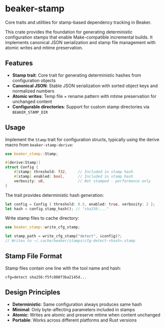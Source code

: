 # beaker-stamp

Core traits and utilities for stamp-based dependency tracking in Beaker.

This crate provides the foundation for generating deterministic configuration stamps that enable Make-compatible incremental builds. It implements canonical JSON serialization and stamp file management with atomic writes and mtime preservation.

## Features

- **Stamp trait**: Core trait for generating deterministic hashes from configuration objects
- **Canonical JSON**: Stable JSON serialization with sorted object keys and normalized numbers
- **Atomic writes**: Temp file + rename pattern with mtime preservation for unchanged content
- **Configurable directories**: Support for custom stamp directories via `BEAKER_STAMP_DIR`

## Usage

Implement the `Stamp` trait for configuration structs, typically using the derive macro from `beaker-stamp-derive`:

```rust
use beaker_stamp::Stamp;

#[derive(Stamp)]
struct Config {
    #[stamp] threshold: f32,     // Included in stamp hash
    #[stamp] enabled: bool,      // Included in stamp hash
    verbosity: u8,               // Not stamped - performance only
}
```

The trait provides deterministic hash generation:

```rust
let config = Config { threshold: 0.5, enabled: true, verbosity: 2 };
let hash = config.stamp_hash(); // "sha256:..."
```

Write stamp files to cache directory:

```rust
use beaker_stamp::write_cfg_stamp;

let stamp_path = write_cfg_stamp("detect", &config)?;
// Writes to ~/.cache/beaker/stamps/cfg-detect-<hash>.stamp
```

## Stamp File Format

Stamp files contain one line with the tool name and hash:

```
cfg=detect sha256:f5fc808f3ba2145d...
```

## Design Principles

- **Deterministic**: Same configuration always produces same hash
- **Minimal**: Only byte-affecting parameters included in stamps
- **Atomic**: Writes are atomic and preserve mtime when content unchanged
- **Portable**: Works across different platforms and Rust versions
